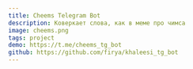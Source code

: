 ```yaml
---
title: Cheems Telegram Bot
description: Коверкает слова, как в меме про чимса
image: cheems.png
tags: project
demo: https://t.me/cheems_tg_bot
github: https://github.com/firya/khaleesi_tg_bot
---
```

